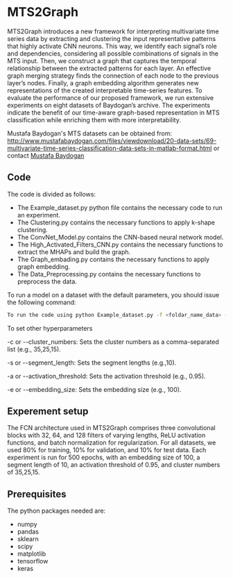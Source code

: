 # MTS2Graph
MTS2Graph introduces a new framework for interpreting multivariate time series data by extracting and clustering the input representative patterns that highly activate CNN neurons. This way, we identify each signal’s role and dependencies, considering all possible combinations of signals in the MTS input. Then, we construct a graph that captures the temporal relationship between the extracted patterns for each layer. An effective graph merging strategy finds the connection of each node to the previous layer’s nodes. Finally, a graph embedding algorithm generates new representations of the created interpretable time-series features. To evaluate the performance of our proposed framework, we run extensive experiments on eight datasets of Baydogan’s archive. The experiments indicate the benefit of our time-aware graph-based representation in MTS classification while enriching them with more interpretability.


Mustafa Baydogan's MTS datasets can be obtained from: http://www.mustafabaydogan.com/files/viewdownload/20-data-sets/69-multivariate-time-series-classification-data-sets-in-matlab-format.html or contact [Mustafa Baydogan](http://www.mustafabaydogan.com/contact/) 


## Code
The code is divided as follows:

* The Example_dataset.py python file contains the necessary code to run an experiment.
* The Clustering.py contains the necessary functions to apply k-shape clustering.
* The ConvNet_Model.py contains the CNN-based neural network model.
* The High_Activated_Filters_CNN.py contains the necessary functions to extract the MHAPs and build the graph.
* The Graph_embading.py contains the necessary functions to apply graph embedding.
* The Data_Preprocessing.py contains the necessary functions to preprocess the data.

To run a model on a dataset with the default parameters, you should issue the following command:

```bash
To run the code using python Example_dataset.py -f <foldar_name_data> -d <dataset name>
```

To set other hyperparameters

-c or --cluster_numbers: Sets the cluster numbers as a comma-separated list (e.g., 35,25,15).

-s or --segment_length: Sets the segment lengths (e.g.,10).

-a or --activation_threshold: Sets the activation threshold (e.g., 0.95).

-e or --embedding_size: Sets the embedding size (e.g., 100).

## Experement setup
The FCN architecture used in MTS2Graph comprises three convolutional blocks with 32, 64, and 128 filters of varying lengths, ReLU activation functions, and batch normalization for regularization. 
For all datasets, we used 80% for training, 10% for validation, and 10% for test data. Each experiment is run for 500 epochs, with an embedding size of 100, a segment length of 10, an activation threshold of 0.95, and cluster numbers of 35,25,15.

## Prerequisites
The python packages needed are:
* numpy
* pandas
* sklearn
* scipy
* matplotlib
* tensorflow
* keras
